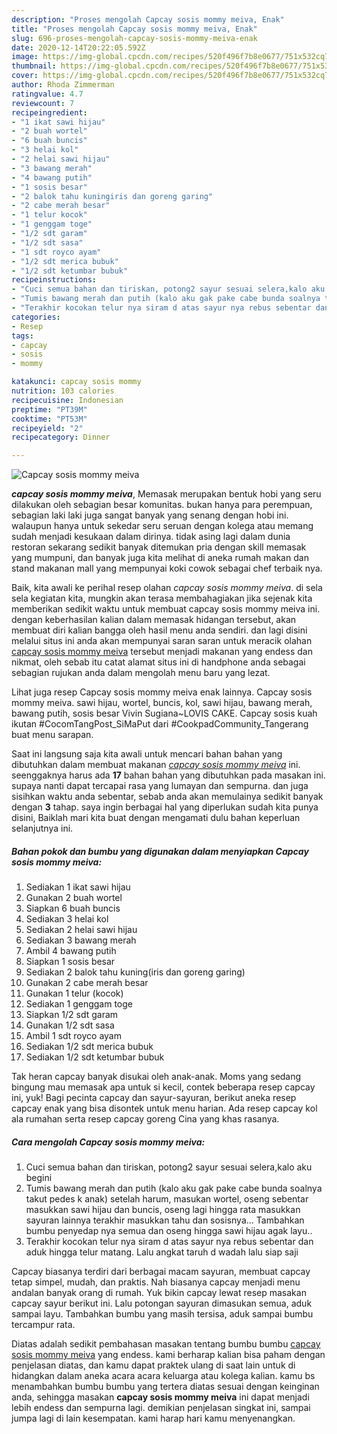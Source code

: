 ```yaml
---
description: "Proses mengolah Capcay sosis mommy meiva, Enak"
title: "Proses mengolah Capcay sosis mommy meiva, Enak"
slug: 696-proses-mengolah-capcay-sosis-mommy-meiva-enak
date: 2020-12-14T20:22:05.592Z
image: https://img-global.cpcdn.com/recipes/520f496f7b8e0677/751x532cq70/capcay-sosis-mommy-meiva-foto-resep-utama.jpg
thumbnail: https://img-global.cpcdn.com/recipes/520f496f7b8e0677/751x532cq70/capcay-sosis-mommy-meiva-foto-resep-utama.jpg
cover: https://img-global.cpcdn.com/recipes/520f496f7b8e0677/751x532cq70/capcay-sosis-mommy-meiva-foto-resep-utama.jpg
author: Rhoda Zimmerman
ratingvalue: 4.7
reviewcount: 7
recipeingredient:
- "1 ikat sawi hijau"
- "2 buah wortel"
- "6 buah buncis"
- "3 helai kol"
- "2 helai sawi hijau"
- "3 bawang merah"
- "4 bawang putih"
- "1 sosis besar"
- "2 balok tahu kuningiris dan goreng garing"
- "2 cabe merah besar"
- "1 telur kocok"
- "1 genggam toge"
- "1/2 sdt garam"
- "1/2 sdt sasa"
- "1 sdt royco ayam"
- "1/2 sdt merica bubuk"
- "1/2 sdt ketumbar bubuk"
recipeinstructions:
- "Cuci semua bahan dan tiriskan, potong2 sayur sesuai selera,kalo aku begini"
- "Tumis bawang merah dan putih (kalo aku gak pake cabe bunda soalnya takut pedes k anak) setelah harum, masukan wortel, oseng sebentar masukkan sawi hijau dan buncis, oseng lagi hingga rata masukkan sayuran lainnya terakhir masukkan tahu dan sosisnya... Tambahkan bumbu penyedap nya semua dan oseng hingga sawi hijau agak layu.."
- "Terakhir kocokan telur nya siram d atas sayur nya rebus sebentar dan aduk hingga telur matang. Lalu angkat taruh d wadah lalu siap saji"
categories:
- Resep
tags:
- capcay
- sosis
- mommy

katakunci: capcay sosis mommy 
nutrition: 103 calories
recipecuisine: Indonesian
preptime: "PT39M"
cooktime: "PT53M"
recipeyield: "2"
recipecategory: Dinner

---
```



![Capcay sosis mommy meiva](https://img-global.cpcdn.com/recipes/520f496f7b8e0677/751x532cq70/capcay-sosis-mommy-meiva-foto-resep-utama.jpg)

<b><i>capcay sosis mommy meiva</i></b>, Memasak merupakan bentuk hobi yang seru dilakukan oleh sebagian besar komunitas. bukan hanya para perempuan, sebagian laki laki juga sangat banyak yang senang dengan hobi ini. walaupun hanya untuk sekedar seru seruan dengan kolega atau memang sudah menjadi kesukaan dalam dirinya. tidak asing lagi dalam dunia restoran sekarang sedikit banyak ditemukan pria dengan skill memasak yang mumpuni, dan banyak juga kita melihat di aneka rumah makan dan stand makanan mall yang mempunyai koki cowok sebagai chef terbaik nya.

Baik, kita awali ke perihal resep olahan <i>capcay sosis mommy meiva</i>. di sela sela kegiatan kita, mungkin akan terasa membahagiakan jika sejenak kita memberikan sedikit waktu untuk membuat capcay sosis mommy meiva ini. dengan keberhasilan kalian dalam memasak hidangan tersebut, akan membuat diri kalian bangga oleh hasil menu anda sendiri. dan lagi disini melalui situs ini anda akan mempunyai saran saran untuk meracik olahan <u>capcay sosis mommy meiva</u> tersebut menjadi makanan yang endess dan nikmat, oleh sebab itu catat alamat situs ini di handphone anda sebagai sebagian rujukan anda dalam mengolah menu baru yang lezat.

Lihat juga resep Capcay sosis mommy meiva enak lainnya. Capcay sosis mommy meiva. sawi hijau, wortel, buncis, kol, sawi hijau, bawang merah, bawang putih, sosis besar Vivin Sugiana~LOVIS CAKE. Capcay sosis kuah ikutan #CocomTangPost_SiMaPut dari #CookpadCommunity_Tangerang buat menu sarapan.


Saat ini langsung saja kita awali untuk mencari bahan bahan yang dibutuhkan dalam membuat makanan <u><i>capcay sosis mommy meiva</i></u> ini. seenggaknya harus ada <b>17</b> bahan bahan yang dibutuhkan pada masakan ini. supaya nanti dapat tercapai rasa yang lumayan dan sempurna. dan juga sisihkan waktu anda sebentar, sebab anda akan memulainya sedikit banyak dengan <b>3</b> tahap. saya ingin berbagai hal yang diperlukan sudah kita punya disini, Baiklah mari kita buat dengan mengamati dulu bahan keperluan selanjutnya ini.

<!--inarticleads1-->

##### Bahan pokok dan bumbu yang digunakan dalam menyiapkan Capcay sosis mommy meiva:

1. Sediakan 1 ikat sawi hijau
1. Gunakan 2 buah wortel
1. Siapkan 6 buah buncis
1. Sediakan 3 helai kol
1. Sediakan 2 helai sawi hijau
1. Sediakan 3 bawang merah
1. Ambil 4 bawang putih
1. Siapkan 1 sosis besar
1. Sediakan 2 balok tahu kuning(iris dan goreng garing)
1. Gunakan 2 cabe merah besar
1. Gunakan 1 telur (kocok)
1. Sediakan 1 genggam toge
1. Siapkan 1/2 sdt garam
1. Gunakan 1/2 sdt sasa
1. Ambil 1 sdt royco ayam
1. Sediakan 1/2 sdt merica bubuk
1. Sediakan 1/2 sdt ketumbar bubuk


Tak heran capcay banyak disukai oleh anak-anak. Moms yang sedang bingung mau memasak apa untuk si kecil, contek beberapa resep capcay ini, yuk! Bagi pecinta capcay dan sayur-sayuran, berikut aneka resep capcay enak yang bisa disontek untuk menu harian. Ada resep capcay kol ala rumahan serta resep capcay goreng Cina yang khas rasanya. 

<!--inarticleads2-->

##### Cara mengolah Capcay sosis mommy meiva:

1. Cuci semua bahan dan tiriskan, potong2 sayur sesuai selera,kalo aku begini
1. Tumis bawang merah dan putih (kalo aku gak pake cabe bunda soalnya takut pedes k anak) setelah harum, masukan wortel, oseng sebentar masukkan sawi hijau dan buncis, oseng lagi hingga rata masukkan sayuran lainnya terakhir masukkan tahu dan sosisnya... Tambahkan bumbu penyedap nya semua dan oseng hingga sawi hijau agak layu..
1. Terakhir kocokan telur nya siram d atas sayur nya rebus sebentar dan aduk hingga telur matang. Lalu angkat taruh d wadah lalu siap saji


Capcay biasanya terdiri dari berbagai macam sayuran, membuat capcay tetap simpel, mudah, dan praktis. Nah biasanya capcay menjadi menu andalan banyak orang di rumah. Yuk bikin capcay lewat resep masakan capcay sayur berikut ini. Lalu potongan sayuran dimasukan semua, aduk sampai layu. Tambahkan bumbu yang masih tersisa, aduk sampai bumbu tercampur rata. 

Diatas adalah sedikit pembahasan masakan tentang bumbu bumbu <u>capcay sosis mommy meiva</u> yang endess. kami berharap kalian bisa paham dengan penjelasan diatas, dan kamu dapat praktek ulang di saat lain untuk di hidangkan dalam aneka acara acara keluarga atau kolega kalian. kamu bs menambahkan bumbu bumbu yang tertera diatas sesuai dengan keinginan anda, sehingga masakan <b>capcay sosis mommy meiva</b> ini dapat menjadi lebih endess dan sempurna lagi. demikian penjelasan singkat ini, sampai jumpa lagi di lain kesempatan. kami harap hari kamu menyenangkan.
